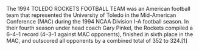 The 1994 TOLEDO ROCKETS FOOTBALL TEAM was an American football team that represented the University of Toledo in the Mid-American Conference (MAC) during the 1994 NCAA Division I-A football season. In their fourth season under head coach Gary Pinkel, the Rockets compiled a 6–4–1 record (4–3–1 against MAC opponents), finished in sixth place in the MAC, and outscored all opponents by a combined total of 352 to 324.[1]
